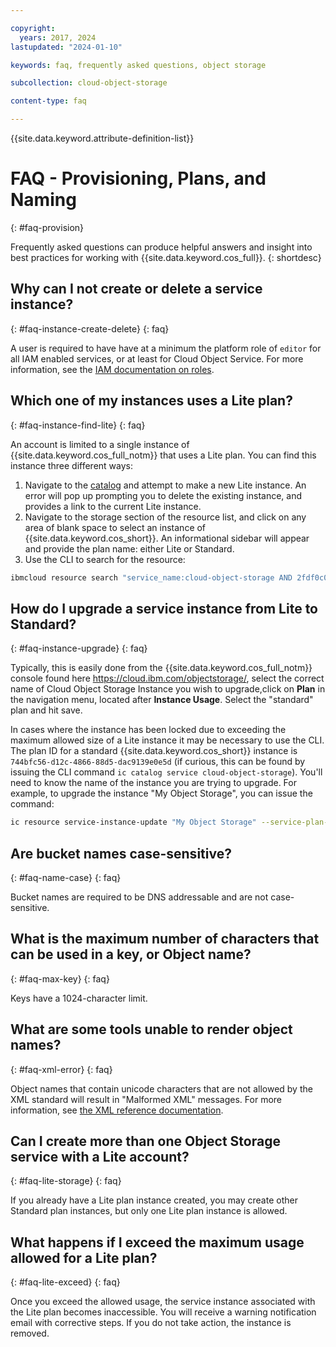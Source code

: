 ```yaml
---

copyright:
  years: 2017, 2024
lastupdated: "2024-01-10"

keywords: faq, frequently asked questions, object storage

subcollection: cloud-object-storage

content-type: faq

---
```


{{site.data.keyword.attribute-definition-list}}

# FAQ - Provisioning, Plans, and Naming
{: #faq-provision}

Frequently asked questions can produce helpful answers and insight into best practices for working with {{site.data.keyword.cos_full}}.
{: shortdesc}

## Why can I not create or delete a service instance?
{: #faq-instance-create-delete}
{: faq}

A user is required to have have at a minimum the platform role of `editor` for all IAM enabled services, or at least for Cloud Object Service. For more information, see the [IAM documentation on roles](/docs/account?topic=account-iam-service-roles-actions).


## Which one of my instances uses a Lite plan?
{: #faq-instance-find-lite}
{: faq}

An account is limited to a single instance of {{site.data.keyword.cos_full_notm}} that uses a Lite plan.  You can find this instance three different ways:

1. Navigate to the [catalog](/objectstorage/create) and attempt to make a new Lite instance.  An error will pop up prompting you to delete the existing instance, and provides a link to the current Lite instance.
2. Navigate to the storage section of the resource list, and click on any area of blank space to select an instance of {{site.data.keyword.cos_short}}. An informational sidebar will appear and provide the plan name: either Lite or Standard.
3. Use the CLI to search for the resource:

```sh
ibmcloud resource search "service_name:cloud-object-storage AND 2fdf0c08-2d32-4f46-84b5-32e0c92fffd8"
```

## How do I upgrade a service instance from Lite to Standard?
{: #faq-instance-upgrade}
{: faq}

Typically, this is easily done from the {{site.data.keyword.cos_full_notm}} console found here https://cloud.ibm.com/objectstorage/, select the correct name of Cloud Object Storage Instance you wish to upgrade,click on **Plan** in the navigation menu, located after **Instance Usage**. Select the "standard" plan and hit save.

In cases where the instance has been locked due to exceeding the maximum allowed size of a Lite instance it may be necessary to use the CLI. The plan ID for a standard {{site.data.keyword.cos_short}} instance is `744bfc56-d12c-4866-88d5-dac9139e0e5d` (if curious, this can be found by issuing the CLI command `ic catalog service cloud-object-storage`).  You'll need to know the name of the instance you are trying to upgrade.  For example, to upgrade the instance "My Object Storage", you can issue the command:

```sh
ic resource service-instance-update "My Object Storage" --service-plan-id 744bfc56-d12c-4866-88d5-dac9139e0e5d
```

## Are bucket names case-sensitive?
{: #faq-name-case}
{: faq}

Bucket names are required to be DNS addressable and are not case-sensitive.

## What is the maximum number of characters that can be used in a key, or Object name?
{: #faq-max-key}
{: faq}

Keys have a 1024-character limit.

## What are some tools unable to render object names?
{: #faq-xml-error}
{: faq}

Object names that contain unicode characters that are not allowed by the XML standard will result in "Malformed XML" messages. For more information, see [the XML reference documentation](https://www.w3.org/TR/xml/#charsets).

## Can I create more than one Object Storage service with a Lite account?
{: #faq-lite-storage}
{: faq}
 
If you already have a Lite plan instance created, you may create other Standard plan instances, but only one Lite plan instance is allowed.

## What happens if I exceed the maximum usage allowed for a Lite plan?
{: #faq-lite-exceed}
{: faq}
 
Once you exceed the allowed usage, the service instance associated with the Lite plan becomes inaccessible.  You will receive a warning notification email with corrective steps. If you do not take action, the instance is removed.
